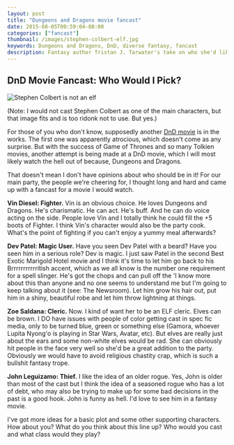 ```yaml
---
layout: post
title: "Dungeons and Dragons movie fancast"
date: 2015-08-05T00:59:04-08:00
categories: ["fancast"]
thumbnail: /images/stephen-colbert-elf.jpg
keywords: Dungeons and Dragons, DnD, diverse fantasy, fancast
description: Fantasy author Tristan J. Tarwater's take on who she'd like to see cast in the newest Dungeons and Dragons film.
---
```


## DnD Movie Fancast: Who Would I Pick?
![Stephen Colbert is not an elf](/images/stephen-colbert-elf.jpg)

(Note: I would not cast Stephen Colbert as one of the main characters, but that image fits and is too ridonk not to use. But yes.)

For those of you who don't know, supposedly another <a href="https://io9.com/the-dungeons-dragons-movie-of-your-dreams-is-rolling-1721969232">DnD movie</a> is in the works. The first one was apparently atrocious, which doesn't come as any surprise. But with the success of Game of Thrones and so many Tolkien movies, another attempt is being made at a DnD movie, which I will most likely watch the hell out of because, Dungeons and Dragons.

That doesn't mean I don't have opinions about who should be in it! For our main party, the people we're cheering for, I thought long and hard and came up with a fancast for a movie I would watch.

<strong>Vin Diesel: Fighter.</strong> Vin is an obvious choice. He loves Dungeons and Dragons. He's charismatic. He can act. He's buff. And he can do voice acting on the side. People love Vin and I totally think he could fill the +5 boots of Fighter. I think Vin's character would also be the party cook. What's the point of fighting if you can't enjoy a yummy meal afterwards?

<strong>Dev Patel: Magic User.</strong> Have you seen Dev Patel with a beard? Have you seen him in a serious role? Dev is magic. I just saw Patel in the second Best Exotic Marigold Hotel movie and I think it's time to let him go back to his Brrrrrrrrrrritish accent, which as we all know is the number one requirement for a spell slinger. He's got the chops and can pull off the 'I know more about this than anyone and no one seems to understand me but I'm going to keep talking about it (see: The Newsroom). Let him grow his hair out, put him in a shiny, beautiful robe and let him throw lightning at things.

<strong>Zoe Saldana: Cleric.</strong> Now. I kind of want her to be an ELF cleric. Elves can be brown. I DO have issues with people of color getting cast in spec fic media, only to be turned blue, green or something else (Gamora, whoever Lupita Nyong'o is playing in Star Wars, Avatar, etc). But elves are really just about the ears and some non-white elves would be rad. She can obviously hit people in the face very well so she'd be a great addition to the party. Obviously we would have to avoid religious chastity crap, which is such a bullshit fantasy trope.

<strong>John Leguizamo: Thief.</strong> I like the idea of an older rogue. Yes, John is older than most of the cast but I think the idea of a seasoned rogue who has a lot of debt, who may also be trying to make up for some bad decisions in the past is a good hook. John is funny as hell. I'd love to see him in a fantasy movie.

I've got more ideas for a basic plot and some other supporting characters. How about you? What do you think about this line up? Who would you cast and what class would they play?
